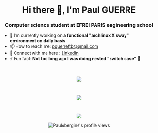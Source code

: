 <h1 align="center">Hi there 👋, I'm Paul GUERRE</h1>
<h3 align="center">Computer science student at EFREI PARIS engineering school</h3>

- 🔭 I’m currently working on **a functional "archlinux X sway" environment on daily basis**
- 📫 How to reach me: pguerreftb@gmail.com
- 📘 Connect with me here : <a href="https://www.linkedin.com/in/paul-guerre" target="blank">Linkedin</a>
- ⚡ Fun fact: **Not too long ago I was doing nested "switch case"** 🤡

<br/>

<p align="center">
  <a href="https://www.codewars.com/users/Paulobergine">
    <img align="center" src="https://www.codewars.com/users/Paulobergine/badges/large" />
  </a>
</p>

<br/>

<p align="center">
  <a href="https://github.com/anuraghazra/github-readme-stats">
    <img align="center" src="https://github-readme-stats.vercel.app/api?username=Paulobergine&hide=issues&theme=tokyonight" />
  </a>
</p>

<br/>

<p align="center">
  <a href="https://github.com/anuraghazra/github-readme-stats">
    <img align="center" src="https://github-readme-stats.vercel.app/api/top-langs/?username=Paulobergine&layout=compact&theme=tokyonight" />
  </a>
</p>

<p align="center"> <img src="https://komarev.com/ghpvc/?username=Paulobergine&label=Profile%20views&color=0e75b6&style=flat" alt="Paulobergine's profile views" /> </p>
